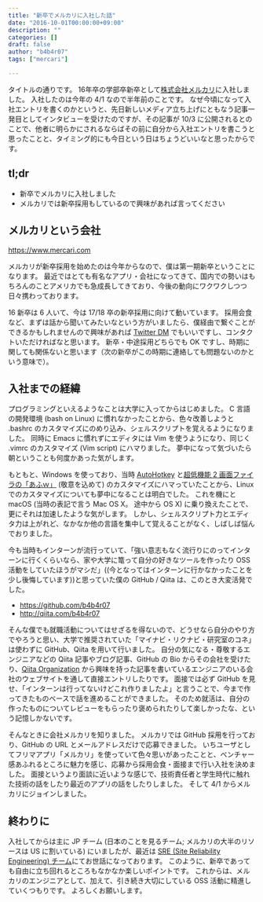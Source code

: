 ```yaml
---
title: "新卒でメルカリに入社した話"
date: "2016-10-01T00:00:00+09:00"
description: ""
categories: []
draft: false
author: "b4b4r07"
tags: ["mercari"]

---
```


タイトルの通りです。
16年卒の学部卒新卒として[株式会社メルカリ](https://www.mercari.com/jp/about/corporate/)に入社しました。
入社したのは今年の 4/1 なので半年前のことです。
なぜ今頃になって入社エントリを書くのかというと、先日新しいメディア立ち上げにともなう記事一発目としてインタビューを受けたのですが、その記事が 10/3 に公開されるとのことで、他者に明らかにされるならばその前に自分から入社エントリを書こうと思ったことと、タイミング的にも今日という日はちょうどいいなと思ったからです。


## tl;dr

- 新卒でメルカリに入社しました
- メルカリでは新卒採用もしているので興味があれば言ってください

## メルカリという会社

<https://www.mercari.com>

メルカリが新卒採用を始めたのは今年からなので、僕は第一期新卒ということになります。
最近ではとても有名なアプリ・会社になってきて、国内での勢いはもちろんのことアメリカでも急成長してきており、今後の動向にワクワクしつつ日々携わっております。


16 新卒は 6 人いて、今は 17/18 卒の新卒採用に向けて動いています。
採用会食など、まずは話から聞いてみたいなという方がいましたら、僕経由で繋ぐことができるかもしれませんので興味があれば [Twitter DM](https://twitter.com/b4b4r07) でもいいですし、コンタクトいただければなと思います。
新卒・中途採用どちらでも OK ですし、時期に関しても関係ないと思います（次の新卒がこの時期に連絡しても問題ないのかという意味で）。


## 入社までの経緯

プログラミングといえるようなことは大学に入ってからはじめました。
C 言語の開発環境 (bash on Linux) に慣れなかったことから、色々改善しようと .bashrc のカスタマイズにのめり込み、シェルスクリプトを覚えるようになりました。
同時に Emacs に慣れずにエディタには Vim を使うようになり、同じく .vimrc のカスタマイズ (Vim script) にハマりました。
夢中になって気づいたら朝ということも何度かあった気がします。


もともと、Windows を使っており、当時 [AutoHotkey](http://ahkscript.org) と[超低機能 2 画面ファイラの「あふｗ」](http://www.h5.dion.ne.jp/~akt/akt_afxw.htm) (敬意を込めて) のカスタマイズにハマっていたことから、Linux でのカスタマイズについても夢中になることは明白でした。
これを機にと macOS (当時の表記で言う Mac OS X。
途中から OS X) に乗り換えたことで、更にそれは加速したような気がします。
しかし、シェルスクリプト力とエディタ力は上がれど、なかなか他の言語を集中して覚えることがなく、しばしば悩んでおりました。


今も当時もインターンが流行っていて、「強い意志もなく流行りにのってインターンに行くくらいなら、家や大学に篭って自分の好きなツールを作ったり OSS 活動をしていたほうがマシだ」((今となってはインターンに行かなかったことを少し後悔しています))と思っていた僕の GitHub / Qiita は、このとき大変活発でした。


- <https://github.com/b4b4r07>
- <http://qiita.com/b4b4r07>

そんな僕でも就職活動についてはせざるを得ないので、どうせなら自分のやり方でやろうと思い、大学で推奨されていた「マイナビ・リクナビ・研究室のコネ」は使わずに GitHub、Qiita を用いて行いました。
自分の気になる・尊敬するエンジニアなどの Qiita 記事やブログ記事、GitHub の Bio からその会社を受けたり、[Qiita Organization](http://qiita.com/organizations) から興味を持った記事を書いているエンジニアのいる会社のウェブサイトを通して直接エントリしたりです。
面接では必ず GitHub を見せ、「インターンは行ってないけどこれ作りましたよ」と言うことで、今まで作ってきたものベースで話を進めることができました。
そのため就活は、自分の作ったものについてレビューをもらったり褒められたりして楽しかったな、という記憶しかないです。


そんなときに会社メルカリを知りました。
メルカリでは GitHub 採用を行っており、GitHub の URL とメールアドレスだけで応募できました。
いちユーザとしてフリマアプリ「メルカリ」を使っていて色々思いがあったことと、ベンチャー感あふれるところに魅力を感じ、応募から採用会食・面接まで行い入社を決めました。
面接というより面談に近いような感じで、技術責任者と学生時代に触れた技術の話をしたり最近のアプリの話をしたりしました。
そして 4/1 からメルカリにジョインしました。


## 終わりに

入社してからは主に JP チーム (日本のことを見るチーム; メルカリの大半のリソースは US に割いている) にいましたが、最近は [SRE (Site Reliability Engineering) チーム](http://tech.mercari.com/entry/2015/11/18/153421)にてお世話になっております。
このように、新卒であっても自由に立ち回れるところもなかなか楽しいポイントです。
これからは、メルカリのエンジニアとして、加えて、引き続き大切にしている OSS 活動に精進していくつもりです。
よろしくお願いします。

